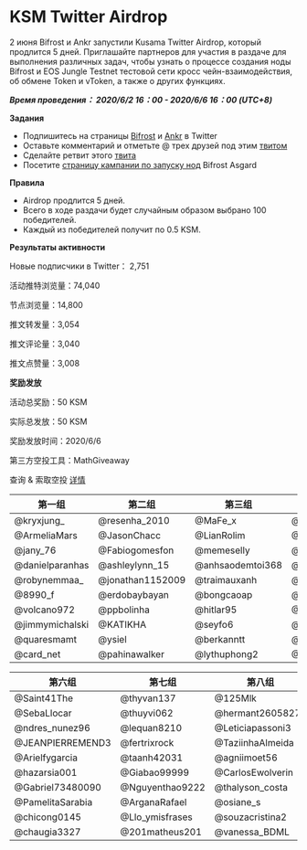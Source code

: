 # KSM Twitter Airdrop
2 июня Bifrost и Ankr запустили Kusama Twitter Airdrop, который продлится 5 дней. Приглашайте партнеров для участия в раздаче для выполнения различных задач, чтобы узнать о процессе создания ноды Bifrost и EOS Jungle Testnet тестовой сети кросс чейн-взаимодействия, об обмене Token и vToken, а также о других функциях.

***Время проведения： 2020/6/2 16：00 - 2020/6/6 16：00 (UTC+8)***

**Задания**
- Подпишитесь на страницы [Bifrost](https://twitter.com/bifrost_network) и [Ankr](https://twitter.com/ankr) в Twitter
- Оставьте комментарий и отметьте @ трех друзей под этим [твитом](https://twitter.com/bifrost_network/status/1267727916982390784)
- Сделайте ретвит этого [твита](https://twitter.com/bifrost_network/status/1267727916982390784)
- Посетите [страницу кампании по запуску нод](https://reward.bifrost.finance/) Bifrost Asgard

**Правила**
- Airdrop продлится 5 дней.
- Всего в ходе раздачи будет случайным образом выбрано 100 победителей.
- Каждый из победителей получит по 0.5 KSM.

**Результаты активности**

Новые подписчики в Twitter： 2,751

活动推特浏览量：74,040

节点浏览量：14,800

推文转发量：3,054

推文评论量：3,040

推文点赞量：3,008


**奖励发放**

活动总奖励：50 KSM

实际总发放：50 KSM

奖励发放时间：2020/6/6

第三方空投工具：MathGiveaway

查询 & 索取空投 [详情](https://giveaway.mathwallet.org/#/H334ZFZF2YMR9NKT)

| 第一组             | 第二组              | 第三组              | 第四组             | 第五组              |
| --------------- | ---------------- | ---------------- | --------------- | ---------------- |
| @kryxjung_      | @resenha_2010    | @MaFe_x          | @vuongbienthai1 | @Gabrieilincolnm |
| @ArmeliaMars    | @JasonChacc      | @LianRolim       | @G93Lopez       | @CamilaDrun      |
| @jany_76        | @Fabiogomesfon   | @memeselly       | @nakarlinana    | @BILIEBER17      |
| @danielparanhas | @ashleylynn_15   | @anhsaodemtoi368 | @duongtentung   | @SeluLuqu        |
| @robynemmaa_    | @jonathan1152009 | @traimauxanh     | @dieuanhquantam | @guevara_ruso    |
| @8990_f         | @erdobaybayan    | @bongcaoap       | @huguin84       | @LucreciaPombo   |
| @volcano972     | @ppbolinha       | @hitlar95        | @AmandaLininhd  | @Edivan144       |
| @jimmymichalski | @KATIKHA         | @seyfo6          | @juninboti      | @AnabelJay       |
| @quaresmamt     | @ysiel           | @berkanntt       | @julieht30      | @anita11933      |
| @card_net       | @pahinawalker    | @lythuphong2     | @HenriqueJefin  | @barbaraleal1987 |


| 第六组              | 第七组             | 第八组              | 第九组             | 第十组            |
| ---------------- | --------------- | ---------------- | --------------- | -------------- |
| @Saint41The      | @thyvan137      | @125Mlk          | @kevinvillacisa | @SalvaBeate    |
| @SebaLlocar      | @thuyvi062      | @hermant26058277 | @HendrikLumen   | @AyuSantanu    |
| @ndres_nunez96   | @lequan8210     | @Leticiapassoni3 | @SurferLone     | @Nguyenvan49   |
| @JEANPIERREMEND3 | @fertrixrock    | @TaziinhaAlmeida | @makaa_rios     | @huythanh589   |
| @Arielfygarcia   | @taanh42031     | @agniimoet56     | @SKalomder      | @FreyaOraiz__  |
| @hazarsia001     | @Giabao99999    | @CarlosEwolverin | @lukAlvez       | @DBhorja       |
| @Gabriel73480090 | @Nguyenthao9222 | @thalyson_costa  | @mey_nami       | @holy_name1320 |
| @PamelitaSarabia | @ArganaRafael   | @osiane_s        | @ElGarisiitho   | @Gittaprl      |
| @chicong0145     | @Llo_ymisfrases | @souzacristina2  | @Bitcoin_Labs   | @pruzmani      |
| @chaugia3327     | @201matheus201  | @vanessa_BDML    | @hongphat80     | @Niniq18       |